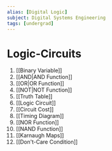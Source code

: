 ```yaml
---
alias: [Digital Logic]
subject: Digital Systems Engineering
tags: [undergrad]
---
```

# Logic-Circuits


1. [[Binary Variable]]
2. [[AND|AND Function]]
3. [[OR|OR Function]]
4. [[NOT|NOT Function]]
5. [[Truth Table]]
6. [[Logic Circuit]]
7. [[Circuit Cost]]
8. [[Timing Diagram]]
9. [[NOR Function]]
10. [[NAND Function]]
11. [[Karnaugh Maps]]
12. [[Don't-Care Condition]]